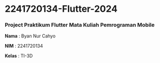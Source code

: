 # 2241720134-Flutter-2024
### Project Praktikum Flutter Mata Kuliah Pemrograman Mobile

**Nama** : Byan Nur Cahyo

**NIM** : 2241720134

**Kelas** : TI-3D
